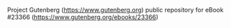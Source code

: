 Project Gutenberg (https://www.gutenberg.org) public repository for eBook #23366 (https://www.gutenberg.org/ebooks/23366)
